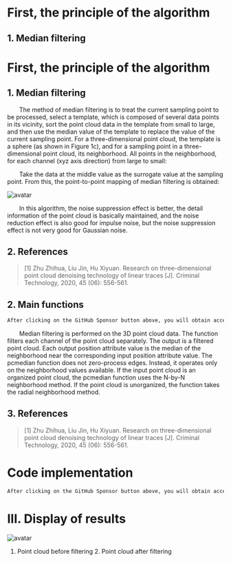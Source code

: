 #  First, the principle of the algorithm 

##  1. Median filtering 

#  First, the principle of the algorithm 

##  1. Median filtering 

   The method of median filtering is to treat the current sampling point to be processed, select a template, which is composed of several data points in its vicinity, sort the point cloud data in the template from small to large, and then use the median value of the template to replace the value of the current sampling point. For a three-dimensional point cloud, the template is a sphere (as shown in Figure 1c), and for a sampling point in a three-dimensional point cloud, its neighborhood. All points in the neighborhood, for each channel (xyz axis direction) from large to small: 

   Take the data at the middle value as the surrogate value at the sampling point. From this, the point-to-point mapping of median filtering is obtained: 

 ![avatar]( 20210602184900801.png) 

   In this algorithm, the noise suppression effect is better, the detail information of the point cloud is basically maintained, and the noise reduction effect is also good for impulse noise, but the noise suppression effect is not very good for Gaussian noise.  

##  2. References 

>  [1] Zhu Zhihua, Liu Jin, Hu Xiyuan. Research on three-dimensional point cloud denoising technology of linear traces [J]. Criminal Technology, 2020, 45 (06): 556-561. 

##  2. Main functions 

  ```python  
After clicking on the GitHub Sponsor button above, you will obtain access permissions to my private code repository ( https://github.com/slowlon/my_code_bar ) to view this blog code. By searching the code number of this blog, you can find the code you need, code number is: 2024020309574543380
  ```  
   Median filtering is performed on the 3D point cloud data. The function filters each channel of the point cloud separately. The output is a filtered point cloud. Each output position attribute value is the median of the neighborhood near the corresponding input position attribute value. The pcmedian function does not zero-process edges. Instead, it operates only on the neighborhood values available. If the input point cloud is an organized point cloud, the pcmedian function uses the N-by-N neighborhood method. If the point cloud is unorganized, the function takes the radial neighborhood method. 

##  3. References 

>  [1] Zhu Zhihua, Liu Jin, Hu Xiyuan. Research on three-dimensional point cloud denoising technology of linear traces [J]. Criminal Technology, 2020, 45 (06): 556-561. 

#  Code implementation 

  ```python  
After clicking on the GitHub Sponsor button above, you will obtain access permissions to my private code repository ( https://github.com/slowlon/my_code_bar ) to view this blog code. By searching the code number of this blog, you can find the code you need, code number is: 2024020309574543380
  ```  
#  III. Display of results 

 ![avatar]( 20210604075550956.png) 

 1. Point cloud before filtering 2. Point cloud after filtering  

